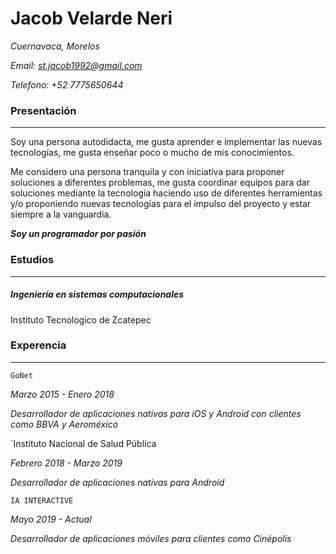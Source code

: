 
# Jacob Velarde Neri

*Cuernavaca, Morelos*

*Email: st.jacob1992@gmail.com*

*Telefono: +52 7775650644*


### **Presentación**
---
Soy una persona autodidacta, me gusta aprender e implementar las nuevas tecnologías, me gusta enseñar poco o mucho de mis conocimientos.

Me considero una persona tranquila y con iniciativa para proponer soluciones a diferentes problemas, me gusta coordinar equipos para dar soluciones mediante la tecnología haciendo uso de diferentes herramientas y/o proponiendo nuevas tecnologías para el impulso del proyecto y estar siempre a la vanguardia.

***Soy un programador por pasión***

### **Estudios**
---
##### Ingeniería en sistemas computacionales
Instituto Tecnologico de Zcatepec

### **Experencia**
---
`GoNet`

*Marzo 2015 - Enero 2018*

*Desarrollador de aplicaciones nativas para iOS y Android con clientes como BBVA y Aeroméxico*

`Instituto Nacional de Salud Pública

*Febrero 2018 - Marzo 2019*

*Desarrollador de aplicaciones nativas para Android*

`IA INTERACTIVE`

*Mayo 2019 - Actual*

*Desarrollador de aplicaciones móviles para clientes como Cinépolis*
